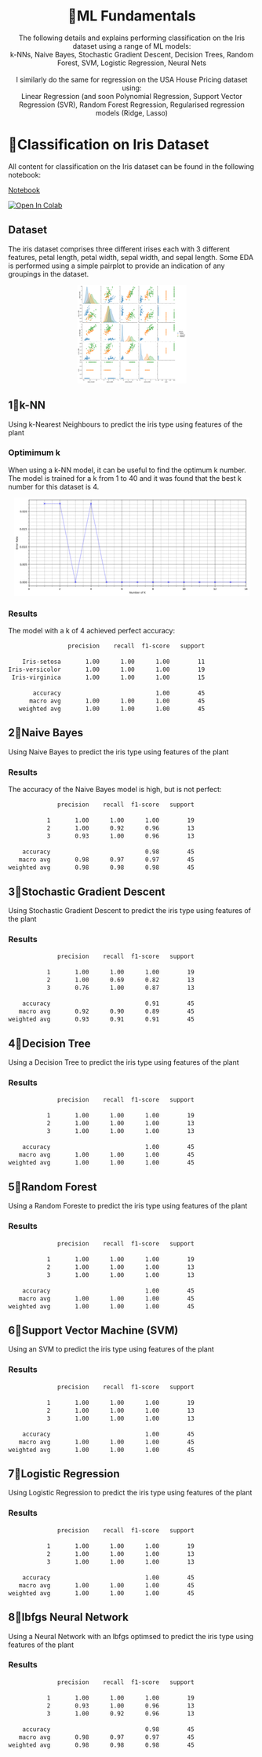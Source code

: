 <h1 align="center">🤖ML Fundamentals</h1>
<p align="center">The following details and explains performing classification on the Iris dataset using a range of ML models:</br>
k-NNs, Naive Bayes, Stochastic Gradient Descent, Decision Trees, Random Forest, SVM, Logistic Regression, Neural Nets</br></br>
I similarly do the same for regression on the USA House Pricing dataset using:</br>Linear Regression (and soon Polynomial Regression, Support Vector Regression (SVR), Random Forest Regression, Regularised regression models (Ridge, Lasso)</p>

# 🌼Classification on Iris Dataset
All content for classification on the Iris dataset can be found in the following notebook:

[Notebook](https://github.com/dilne/ML-Fundamentals/blob/main/Notebooks/Iris%20Classification.ipynb)

<a href="https://colab.research.google.com/github/dilne/ML-Fundamentals/blob/main/Notebooks/Iris%20Classification.ipynb" target="_blank">
  <img src="https://colab.research.google.com/assets/colab-badge.svg" alt="Open In Colab"/>
</a>

## Dataset
The iris dataset comprises three different irises each with 3 different features, petal length, petal width, sepal width, and sepal length. Some EDA is performed using a simple pairplot to provide an indication of any groupings in the dataset.

<div align="center">
  <a href="https://github.com/dilne/ML-Fundamentals/blob/main/Images/Iris/Pairplot.png" target="_blank">
    <img src="https://github.com/dilne/ML-Fundamentals/blob/main/Images/Iris/Pairplot.png" alt="Iris Pairplot" style="height:200px;"/>
  </a>
</div>

## 1⃣️k-NN
Using k-Nearest Neighbours to predict the iris type using features of the plant

### Optimimum k

When using a k-NN model, it can be useful to find the optimum k number. The model is trained for a k from 1 to 40 and it was found that the best k number for this dataset is 4.
<div align="center">
  <a href="https://github.com/dilne/ML-Fundamentals/blob/main/Images/Iris/K.png" target="_blank">
    <img src="https://github.com/dilne/ML-Fundamentals/blob/main/Images/Iris/K.png" alt="Finding the best K" style="height:200px;"/>
  </a>
</div>

### Results
The model with a k of 4 achieved perfect accuracy:

```
                 precision    recall  f1-score   support

    Iris-setosa       1.00      1.00      1.00        11
Iris-versicolor       1.00      1.00      1.00        19
 Iris-virginica       1.00      1.00      1.00        15

       accuracy                           1.00        45
      macro avg       1.00      1.00      1.00        45
   weighted avg       1.00      1.00      1.00        45
```

## 2⃣️Naive Bayes
Using Naive Bayes to predict the iris type using features of the plant

### Results
The accuracy of the Naive Bayes model is high, but is not perfect:
```
              precision    recall  f1-score   support

           1       1.00      1.00      1.00        19
           2       1.00      0.92      0.96        13
           3       0.93      1.00      0.96        13

    accuracy                           0.98        45
   macro avg       0.98      0.97      0.97        45
weighted avg       0.98      0.98      0.98        45
```

## 3⃣️Stochastic Gradient Descent
Using Stochastic Gradient Descent to predict the iris type using features of the plant

### Results
```
              precision    recall  f1-score   support

           1       1.00      1.00      1.00        19
           2       1.00      0.69      0.82        13
           3       0.76      1.00      0.87        13

    accuracy                           0.91        45
   macro avg       0.92      0.90      0.89        45
weighted avg       0.93      0.91      0.91        45
```

## 4⃣️Decision Tree
Using a Decision Tree to predict the iris type using features of the plant

### Results
```
              precision    recall  f1-score   support

           1       1.00      1.00      1.00        19
           2       1.00      1.00      1.00        13
           3       1.00      1.00      1.00        13

    accuracy                           1.00        45
   macro avg       1.00      1.00      1.00        45
weighted avg       1.00      1.00      1.00        45
```

## 5⃣️Random Forest
Using a Random Foreste to predict the iris type using features of the plant

### Results
```
              precision    recall  f1-score   support

           1       1.00      1.00      1.00        19
           2       1.00      1.00      1.00        13
           3       1.00      1.00      1.00        13

    accuracy                           1.00        45
   macro avg       1.00      1.00      1.00        45
weighted avg       1.00      1.00      1.00        45
```

## 6⃣️Support Vector Machine (SVM)
Using an SVM to predict the iris type using features of the plant

### Results
```
              precision    recall  f1-score   support

           1       1.00      1.00      1.00        19
           2       1.00      1.00      1.00        13
           3       1.00      1.00      1.00        13

    accuracy                           1.00        45
   macro avg       1.00      1.00      1.00        45
weighted avg       1.00      1.00      1.00        45
```

## 7⃣️Logistic Regression
Using Logistic Regression to predict the iris type using features of the plant

### Results
```
              precision    recall  f1-score   support

           1       1.00      1.00      1.00        19
           2       1.00      1.00      1.00        13
           3       1.00      1.00      1.00        13

    accuracy                           1.00        45
   macro avg       1.00      1.00      1.00        45
weighted avg       1.00      1.00      1.00        45
```

## 8⃣️lbfgs Neural Network
Using a Neural Network with an lbfgs optimsed to predict the iris type using features of the plant

### Results
```
              precision    recall  f1-score   support

           1       1.00      1.00      1.00        19
           2       0.93      1.00      0.96        13
           3       1.00      0.92      0.96        13

    accuracy                           0.98        45
   macro avg       0.98      0.97      0.97        45
weighted avg       0.98      0.98      0.98        45
```
